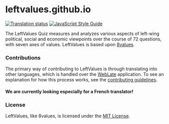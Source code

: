 # leftvalues.github.io

 [![Translation status](https://l10n.dmnd.sh/widgets/leftvalues/-/svg-badge.svg)](https://l10n.dmnd.sh/engage/leftvalues/?utm_source=widget) [![JavaScript Style Guide](https://img.shields.io/badge/code_style-standard-brightgreen.svg)](https://standardjs.com)

The LeftValues Quiz measures and analyzes various aspects of left-wing political, social and economic viewpoints over the course of 72 questions, with seven axes of values. LeftValues is based upon [8values](https://8values.github.io/).

### Contributions

The primary way of contributing to LeftValues is through translating into other languages, which is handled over the [WebLate](https://l10n.dmnd.sh/engage/leftvalues/) application. To see an explanation for how this process works, see the [contributing guidelines](https://github.com/LeftValues/leftvalues.github.io/blob/master/CONTRIBUTING.md).
#### We are currently looking especially for a French translator!

### License

LeftValues, like 8values, is licensed under the [MIT License](https://github.com/LeftValues/leftvalues.github.io/blob/master/LICENSE).

